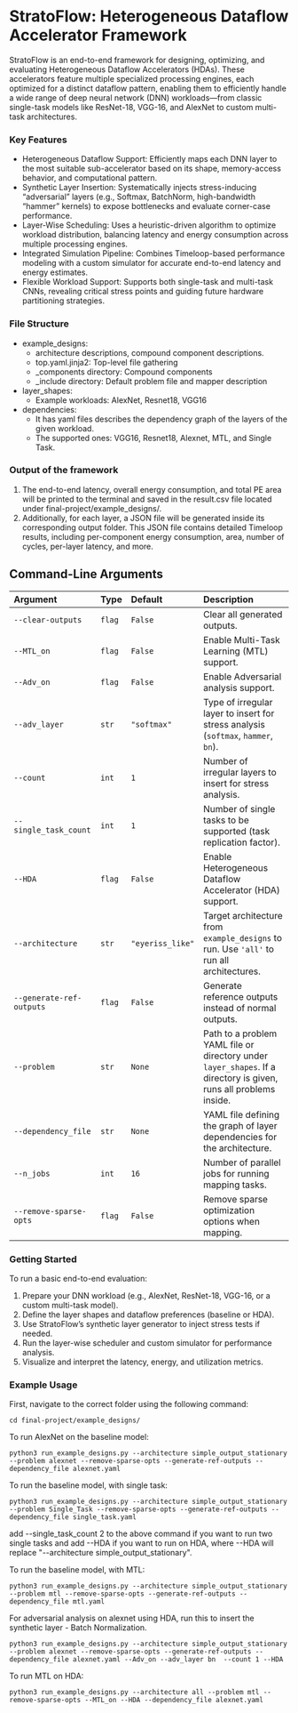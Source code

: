 # StratoFlow: Heterogeneous Dataflow Accelerator Framework

StratoFlow is an end-to-end framework for designing, optimizing, and evaluating Heterogeneous Dataflow Accelerators (HDAs). These accelerators feature multiple specialized processing engines, each optimized for a distinct dataflow pattern, enabling them to efficiently handle a wide range of deep neural network (DNN) workloads—from classic single-task models like ResNet-18, VGG-16, and AlexNet to custom multi-task architectures.

### Key Features

- Heterogeneous Dataflow Support: Efficiently maps each DNN layer to the most suitable sub-accelerator based on its shape, memory-access behavior, and computational pattern.
- Synthetic Layer Insertion: Systematically injects stress-inducing “adversarial” layers (e.g., Softmax, BatchNorm, high-bandwidth “hammer” kernels) to expose bottlenecks and evaluate corner-case performance.
- Layer-Wise Scheduling: Uses a heuristic-driven algorithm to optimize workload distribution, balancing latency and energy consumption across multiple processing engines.
- Integrated Simulation Pipeline: Combines Timeloop-based performance modeling with a custom simulator for accurate end-to-end latency and energy estimates.
- Flexible Workload Support: Supports both single-task and multi-task CNNs, revealing critical stress points and guiding future hardware partitioning strategies.

### File Structure
- example_designs: 
   - architecture descriptions, compound component descriptions.
   - top.yaml.jinja2: Top-level file gathering
   - _components directory: Compound components
   - _include directory: Default problem file and mapper description
- layer_shapes: 
    - Example workloads: AlexNet, Resnet18, VGG16
- dependencies:
    - It has yaml files describes the dependency graph of the layers of the given workload.
    - The supported ones: VGG16, Resnet18, Alexnet, MTL, and Single Task. 
### Output of the framework
1. The end-to-end latency, overall energy consumption, and total PE area will be printed to the terminal and saved in the result.csv file located under final-project/example_designs/.
2. Additionally, for each layer, a JSON file will be generated inside its corresponding output folder. This JSON file contains detailed Timeloop results, including per-component energy consumption, area, number of cycles, per-layer latency, and more.
## Command-Line Arguments

| Argument | Type | Default | Description |
|:---------|:-----|:--------|:------------|
| `--clear-outputs` | `flag` | `False` | Clear all generated outputs. |
| `--MTL_on` | `flag` | `False` | Enable Multi-Task Learning (MTL) support. |
| `--Adv_on` | `flag` | `False` | Enable Adversarial analysis support. |
| `--adv_layer` | `str` | `"softmax"` | Type of irregular layer to insert for stress analysis (`softmax`, `hammer`, `bn`). |
| `--count` | `int` | `1` | Number of irregular layers to insert for stress analysis. |
| `--single_task_count` | `int` | `1` | Number of single tasks to be supported (task replication factor). |
| `--HDA` | `flag` | `False` | Enable Heterogeneous Dataflow Accelerator (HDA) support. |
| `--architecture` | `str` | `"eyeriss_like"` | Target architecture from `example_designs` to run. Use `'all'` to run all architectures. |
| `--generate-ref-outputs` | `flag` | `False` | Generate reference outputs instead of normal outputs. |
| `--problem` | `str` | `None` | Path to a problem YAML file or directory under `layer_shapes`. If a directory is given, runs all problems inside. |
| `--dependency_file` | `str` | `None` | YAML file defining the graph of layer dependencies for the architecture. |
| `--n_jobs` | `int` | `16` | Number of parallel jobs for running mapping tasks. |
| `--remove-sparse-opts` | `flag` | `False` | Remove sparse optimization options when mapping. |

### Getting Started

To run a basic end-to-end evaluation:

1. Prepare your DNN workload (e.g., AlexNet, ResNet-18, VGG-16, or a custom multi-task model).
2. Define the layer shapes and dataflow preferences (baseline or HDA).
3. Use StratoFlow’s synthetic layer generator to inject stress tests if needed.
4. Run the layer-wise scheduler and custom simulator for performance analysis.
5. Visualize and interpret the latency, energy, and utilization metrics.


### Example Usage
First, navigate to the correct folder using the following command:
```
cd final-project/example_designs/
```
To run AlexNet on the baseline model:
```
python3 run_example_designs.py --architecture simple_output_stationary --problem alexnet --remove-sparse-opts --generate-ref-outputs --dependency_file alexnet.yaml 
```
To run the baseline model, with single task:
```
python3 run_example_designs.py --architecture simple_output_stationary --problem Single_Task --remove-sparse-opts --generate-ref-outputs --dependency_file single_task.yaml 
```
add --single_task_count 2 to the above command if you want to run two single tasks and add --HDA if you want to run on HDA, where  --HDA will replace "--architecture simple_output_stationary".


To run the baseline model, with MTL:
```
python3 run_example_designs.py --architecture simple_output_stationary --problem mtl --remove-sparse-opts --generate-ref-outputs --dependency_file mtl.yaml
```
For adversarial analysis on alexnet using HDA, run this to insert the synthetic layer - Batch Normalization.
```
python3 run_example_designs.py --architecture simple_output_stationary --problem alexnet --remove-sparse-opts --generate-ref-outputs --dependency_file alexnet.yaml --Adv_on --adv_layer bn  --count 1 --HDA
```
To run MTL on HDA:
```
python3 run_example_designs.py --architecture all --problem mtl --remove-sparse-opts --MTL_on --HDA --dependency_file alexnet.yaml
```

